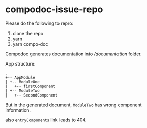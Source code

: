 # compodoc-issue-repo

Please do the following to repro:

1) clone the repo
2) yarn
3) yarn compo-doc

Compodoc generates documentation into _/documentation_ folder.

App structure:

```
.
+-- AppModule
| +-- ModuleOne
|   +-- firstComponent
| +-- ModuleTwo
|   +-- SecondComponent
```
    
But in the generated document,  `ModuleTwo` has wrong component information.

also `entryComponents` link leads to 404.
